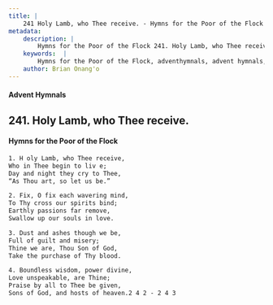 ```yaml
---
title: |
    241 Holy Lamb, who Thee receive. - Hymns for the Poor of the Flock
metadata:
    description: |
        Hymns for the Poor of the Flock 241. Holy Lamb, who Thee receive.. H oly Lamb, who Thee receive,  Who in Thee begin to liv e; Day and night they cry to Thee, “As Thou art, so let us be.” 
    keywords:  |
        Hymns for the Poor of the Flock, adventhymnals, advent hymnals, Holy Lamb, who Thee receive., H oly Lamb, who Thee receive, , 
    author: Brian Onang'o
---
```


#### Advent Hymnals
## 241. Holy Lamb, who Thee receive.
####  Hymns for the Poor of the Flock

```txt
1. H oly Lamb, who Thee receive, 
Who in Thee begin to liv e;
Day and night they cry to Thee,
“As Thou art, so let us be.”

2. Fix, O fix each wavering mind,
To Thy cross our spirits bind; 
Earthly passions far remove, 
Swallow up our souls in love.

3. Dust and ashes though we be,
Full of guilt and misery;
Thine we are, Thou Son of God, 
Take the purchase of Thy blood.

4. Boundless wisdom, power divine, 
Love unspeakable, are Thine; 
Praise by all to Thee be given, 
Sons of God, and hosts of heaven.2 4 2 - 2 4 3
```